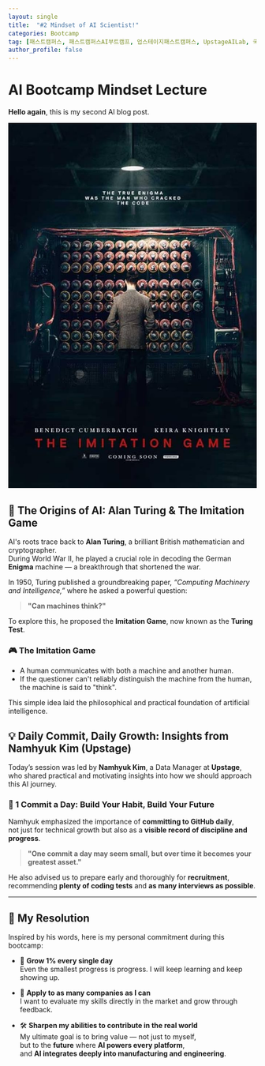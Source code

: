 ```yaml
---
layout: single
title:  "#2 Mindset of AI Scientist!"
categories: Bootcamp
tag: [패스트캠퍼스, 패스트캠퍼스AI부트캠프, 업스테이지패스트캠퍼스, UpstageAILab, 국비지원, 패스트캠퍼스업스테이지에이아이랩, 패스트캠퍼스업스테이지부트캠프]
author_profile: false
---
```


# AI Bootcamp Mindset Lecture

**Hello again**, this is my second AI blog post.

![Imitation Game](/assets/images/imitation_game.jpg)

## 🧠 The Origins of AI: Alan Turing & The Imitation Game

AI's roots trace back to **Alan Turing**, a brilliant British mathematician and cryptographer.  
During World War II, he played a crucial role in decoding the German **Enigma** machine — a breakthrough that shortened the war.

In 1950, Turing published a groundbreaking paper, *“Computing Machinery and Intelligence,”* where he asked a powerful question:

> **"Can machines think?"**

To explore this, he proposed the **Imitation Game**, now known as the **Turing Test**.

### 🎮 The Imitation Game
- A human communicates with both a machine and another human.
- If the questioner can't reliably distinguish the machine from the human,  
  the machine is said to "think".

This simple idea laid the philosophical and practical foundation of artificial intelligence.

## 💡 Daily Commit, Daily Growth: Insights from Namhyuk Kim (Upstage)

Today’s session was led by **Namhyuk Kim**, a Data Manager at **Upstage**,  
who shared practical and motivating insights into how we should approach this AI journey.

### 🔁 1 Commit a Day: Build Your Habit, Build Your Future

Namhyuk emphasized the importance of **committing to GitHub daily**,  
not just for technical growth but also as a **visible record of discipline and progress**.

> **"One commit a day may seem small, but over time it becomes your greatest asset."**

He also advised us to prepare early and thoroughly for **recruitment**,  
recommending **plenty of coding tests** and **as many interviews as possible**.

---

## 🚀 My Resolution

Inspired by his words, here is my personal commitment during this bootcamp:

- 🧩 **Grow 1% every single day**  
  Even the smallest progress is progress. I will keep learning and keep showing up.

- 🧪 **Apply to as many companies as I can**  
  I want to evaluate my skills directly in the market and grow through feedback.

- 🛠️ **Sharpen my abilities to contribute in the real world**  
  My ultimate goal is to bring value — not just to myself,  
  but to the **future** where **AI powers every platform**,  
  and **AI integrates deeply into manufacturing and engineering**.
